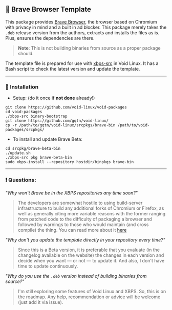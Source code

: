 ## 🦁 Brave Browser Template
This package provides [Brave Browser](https://brave.com/), the browser based on Chromium with privacy in mind and a built in ad blocker. This package merely takes the `.deb` release version from the authors, extracts and installs the files as is. Plus, ensures the dependencies are there.
> **Note**: This is not building binaries from source as a proper package should.

The template file is prepared for use with [xbps-src](https://github.com/void-linux/void-packages) in Void Linux. It has a Bash script to check the latest version and update the template.

---
### 🚀 Installation
- Setup: (do it once if **not done** already!)
```
git clone https://github.com/void-linux/void-packages
cd void-packages
./xbps-src binary-bootstrap
git clone https://github.com/gqtn/void-linux/
cp -r /path/to/gqtn/void-linux/srcpkgs/brave-bin /path/to/void-packages/srcpkgs/
```
- To install and update Brave Beta:
```
cd srcpkg/brave-beta-bin
./update.sh
./xbps-src pkg brave-beta-bin
sudo xbps-install --repository hostdir/binpkgs brave-bin
```

---
### ❗ Questions:
*"Why won't Brave be in the XBPS repositories any time soon?"*
> The developers are somewhat hostile to using build-server infrastructure to build any additional forks of Chromium or Firefox, as well as generally citing more variable reasons with the former ranging from patched code to the difficulty of packaging a browser and followed by warnings to those who would maintain (and cross compile) the thing.
> You can read more about it [here](https://github.com/void-linux/void-packages/issues/5444)

*"Why don't you update the template directly in your repository every time?"*
> Since this is a Beta version, it is preferable that you evaluate (in the changelog available on the website) the changes in each version and decide when you want — or not — to update it. And also, I don't have time to update continuously.

*"Why do you use the `.deb` version instead of building binaries from source?"*
> I'm still exploring some features of Void Linux and XBPS. So, this is on the roadmap. Any help, recommendation or advice will be welcome (just add it via issue).
